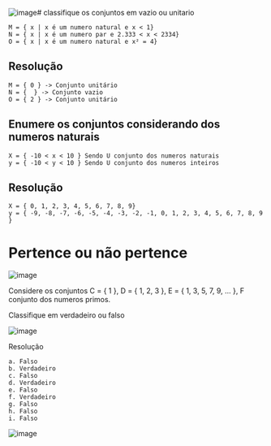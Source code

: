 ![image](https://github.com/Cestaro0/Fatec-Seguranca-da-Informacao/assets/99103680/aac32911-7ea3-40a5-a76c-f0594f4ce35b)# classifique os conjuntos em vazio ou unitario
```
M = { x | x é um numero natural e x < 1}
N = { x | x é um numero par e 2.333 < x < 2334}
O = { x | x é um numero natural e x² = 4}
```

## Resolução
```
M = { 0 } -> Conjunto unitário
N = {  } -> Conjunto vazio 
O = { 2 } -> Conjunto unitário
```
## Enumere os conjuntos considerando dos numeros naturais
```
X = { -10 < x < 10 } Sendo U conjunto dos numeros naturais
y = { -10 < y < 10 } Sendo U conjunto dos numeros inteiros
```

## Resolução
```
X = { 0, 1, 2, 3, 4, 5, 6, 7, 8, 9}
y = { -9, -8, -7, -6, -5, -4, -3, -2, -1, 0, 1, 2, 3, 4, 5, 6, 7, 8, 9 } 
```

# Pertence ou não pertence
![image](https://github.com/Cestaro0/Fatec-Seguranca-da-Informacao/assets/99103680/9a2abb97-4241-4e8e-a375-3c7d5a0ead86)

Considere os conjuntos C = { 1 }, D = { 1, 2, 3 }, E = { 1, 3, 5, 7, 9, ... }, F conjunto dos numeros primos.

Classifique em verdadeiro ou falso

![image](https://github.com/Cestaro0/Fatec-Seguranca-da-Informacao/assets/99103680/09f83ee0-a7ed-4979-beb5-39627da9ba3e)

Resolução
```
a. Falso
b. Verdadeiro
c. Falso
d. Verdadeiro
e. Falso
f. Verdadeiro
g. Falso
h. Falso
i. Falso
```



![image](https://github.com/Cestaro0/Fatec-Seguranca-da-Informacao/assets/99103680/88b888e2-c9ef-460d-a17e-db192cf8ec3e)
